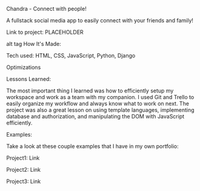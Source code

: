 Chandra - Connect with people!

A fullstack social media app to easily connect with your friends and family!

Link to project: PLACEHOLDER

alt tag
How It's Made:

Tech used: HTML, CSS, JavaScript, Python, Django

Optimizations


Lessons Learned:

The most important thing I learned was how to efficiently setup my workspace and work as a team with my companion. I used Git and Trello to easily organize my workflow and always know what to work on next. The project was also a great lesson on using template languages, implementing database and authorization, and manipulating the DOM with JavaScript efficiently.



Examples:

Take a look at these couple examples that I have in my own portfolio:

Project1: Link

Project2: Link

Project3: Link
